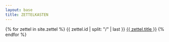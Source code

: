 ```yaml
---
layout: base
title: ZETTELKASTEN
---
```


{% for zettel in site.zettel %}
  <span class="zettel-id">{{ zettel.id | split: "/" | last }}</span>
  <a href="{% link {{ zettel.path }} %}">{{ zettel.title }}</a>
{% endfor %}
